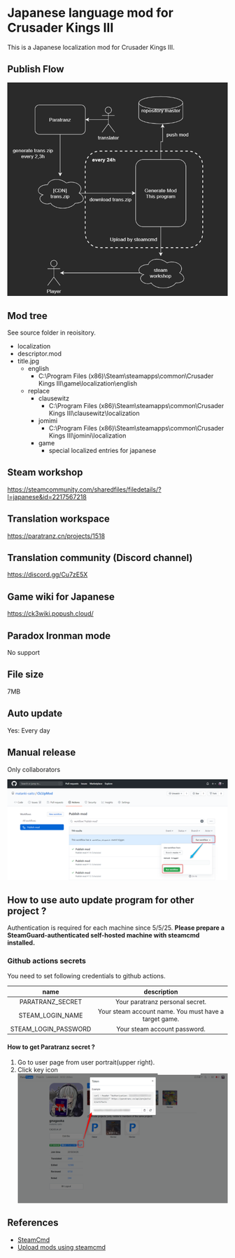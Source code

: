 # Japanese language mod for Crusader Kings III

This is a Japanese localization mod for Crusader Kings III.

## Publish Flow

![flow](readme/flow.png)

## Mod tree

See source folder in reoisitory.

- localization
- descriptor.mod
- title.jpg
  - english
    - C:\Program Files (x86)\Steam\steamapps\common\Crusader Kings III\game\localization\english
  - replace
    - clausewitz
      - C:\Program Files (x86)\Steam\steamapps\common\Crusader Kings III\clausewitz\localization
    - jomimi
      - C:\Program Files (x86)\Steam\steamapps\common\Crusader Kings III\jomini\localization
    - game
      - special localized entries for japanese
  
## Steam workshop

https://steamcommunity.com/sharedfiles/filedetails/?l=japanese&id=2217567218

## Translation workspace

https://paratranz.cn/projects/1518

## Translation community (Discord channel)

https://discord.gg/Cu7zE5X

## Game wiki for Japanese

https://ck3wiki.popush.cloud/

## Paradox Ironman mode
No support

## File size

7MB

## Auto update

Yes: Every day

## Manual release

Only collaborators

![manual release](readme/manual.png)

## How to use auto update program for other project ?

Authentication is required for each machine since 5/5/25. **Please prepare a SteamGuard-authenticated self-hosted machine with steamcmd installed.**

### Github actions secrets

You need to set following credentials to github actions.

| name | description |
|:---:|:---:|
| PARATRANZ_SECRET | Your paratranz personal secret.|
| STEAM_LOGIN_NAME | Your steam account name. You must have a target game.|
| STEAM_LOGIN_PASSWORD | Your steam account password.|

#### How to get Paratranz secret ?

1. Go to user page from user portrait(upper right).
2. Click key icon 
![paratranz secret](readme/paratranz_secret.png)

## References

 - [SteamCmd](https://developer.valvesoftware.com/wiki/SteamCMD)
 - [Upload mods using steamcmd](https://partner.steamgames.com/doc/sdk/uploading)

